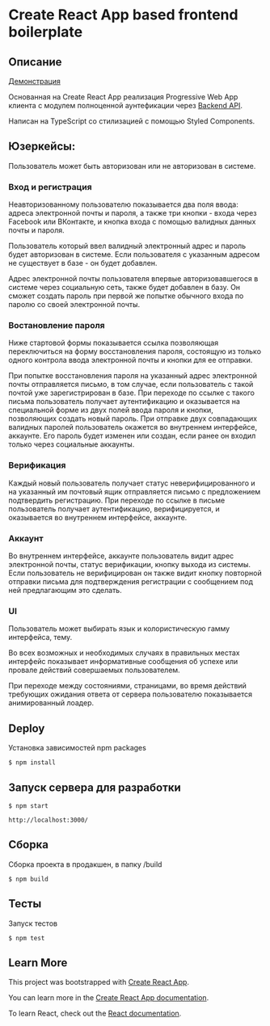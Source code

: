 Create React App based frontend boilerplate
===========================================

Описание
--------

[Демонстрация](https://react-auth.kafedra.org/)

Основанная на Create React App реализация Progressive Web App клиента с модулем полноценной аунтефикации через [Backend API](https://github.com/ushliypakostnik/express-auth).

Написан на TypeScript со стилизацией с помощью Styled Components.


Юзеркейсы:
----------

Пользователь может быть авторизован или не авторизован в системе.


### Вход и регистрация

Неавторизованному пользователю показывается два поля ввода: адреса электронной почты и пароля, а также три кнопки - входа через Facebook или ВКонтакте, и кнопка входа с помощью валидных данных почты и пароля.

Пользователь который ввел валидный электронный адрес и пароль будет авторизован в системе. Если пользователя с указанным адресом не существует в базе - он будет добавлен.

Адрес электронной почты пользователя впервые авторизовавшегося в системе через социальную сеть, также будет добавлен в базу. Он сможет создать пароль при первой же попытке обычного входа по паролю со своей электронной почты.


### Востановление пароля

Ниже стартовой формы показывается ссылка позволяющая переключиться на форму восстановления пароля, состоящую из только одного контрола ввода электронной почты и кнопки для ее отправки.

При попытке восстановления пароля на указанный адрес электронной почты отправляется письмо, в том случае, если пользователь с такой почтой уже зарегистрирован в базе. При переходе по ссылке с такого письма пользователь получает аутентификацию и оказывается на специальной форме из двух полей ввода пароля и кнопки, позволяющих создать новый пароль. При отправке двух совпадающих валидных паролей пользователь окажется во внутреннем интерфейсе, аккаунте. Его пароль будет изменен или создан, если ранее он входил только через социальные аккаунты.


### Верификация

Каждый новый пользователь получает статус неверифицированного и на указанный им почтовый ящик отправляется письмо с предложением подтвердить регистрацию. При переходе по ссылке в письме пользователь получает аутентификацию, верифицируется, и оказывается во внутреннем интерфейсе, аккаунте.


### Аккаунт

Во внутреннем интерфейсе, аккаунте пользователь видит адрес электронной почты, статус верификации, кнопку выхода из системы. Если пользователь не верифицирован он также видит кнопку повторной отправки письма для подтверждения регистрации с сообщением под ней предлагающим это сделать.


### UI

Пользователь может выбирать язык и колористическую гамму интерфейса, тему.

Во всех возможных и необходимых случаях в правильных местах интерфейс показывает информативные сообщения об успехе или провале действий совершаемых пользователем.

При переходе между состояниями, страницами, во время действий требующих ожидания ответа от сервера пользователю показывается анимированный лоадер.


Deploy
------

Установка зависимостей npm packages

    $ npm install

Запуск сервера для разработки
-----------------------------

    $ npm start

    http://localhost:3000/

Cборка
------

Сборка проекта в продакшен, в папку /build

    $ npm build

Тесты
-----

Запуск тестов

    $ npm test



## Learn More

This project was bootstrapped with [Create React App](https://github.com/facebook/create-react-app).

You can learn more in the [Create React App documentation](https://facebook.github.io/create-react-app/docs/getting-started).

To learn React, check out the [React documentation](https://reactjs.org/).
